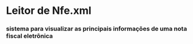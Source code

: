 # Leitor de Nfe.xml

### sistema para visualizar as principais informações de uma nota fiscal eletrônica